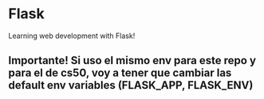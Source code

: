 # Flask
Learning web development with Flask!

## Importante! Si uso el mismo env para este repo y para el de cs50, voy a tener que cambiar las default env variables (FLASK_APP, FLASK_ENV)